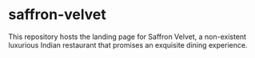 # saffron-velvet
This repository hosts the landing page for Saffron Velvet, a non-existent luxurious Indian restaurant that promises an exquisite dining experience.
